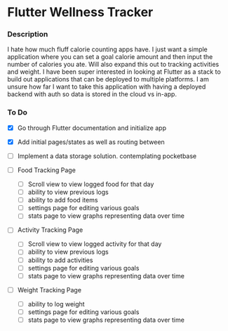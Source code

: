 # Flutter Wellness Tracker

### Description
I hate how much fluff calorie counting apps have. I just want a simple application where you can set a goal calorie amount and then input the number of calories you ate. Will also expand this out to tracking activities and weight. I have been super interested in looking at Flutter as a stack to build out applications that can be deployed to multiple platforms. I am unsure how far I want to take this application with having a deployed backend with auth so data is stored in the cloud vs in-app.

### To Do
- [x] Go through Flutter documentation and initialize app
- [x] Add initial pages/states as well as routing between
- [ ] Implement a data storage solution. contemplating pocketbase
      
- [ ] Food Tracking Page
  - [ ] Scroll view to view logged food for that day
  - [ ] ability to view previous logs
  - [ ] ability to add food items
  - [ ] settings page for editing various goals
  - [ ] stats page to view graphs representing data over time
     
- [ ] Activity Tracking Page
  - [ ] Scroll view to view logged activity for that day
  - [ ] ability to view previous logs
  - [ ] ability to add activities
  - [ ] settings page for editing various goals
  - [ ] stats page to view graphs representing data over time

- [ ] Weight Tracking Page
  - [ ] ability to log weight
  - [ ] settings page for editing various goals
  - [ ] stats page to view graphs representing data over time
